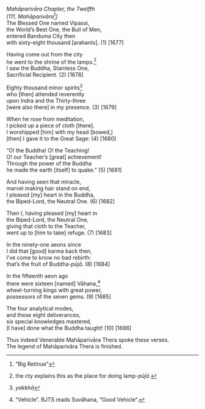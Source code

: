 *Mahāparivāra Chapter, the Twelfth*  
*\[111. Mahāparivāra*[^1]*\]*  
The Blessed One named Vipassi,  
the World’s Best One, the Bull of Men,  
entered Banduma City then  
with sixty-eight thousand \[arahants\]. (1) \[1677\]

Having come out from the city  
he went to the shrine of the lamps.[^2]  
I saw the Buddha, Stainless One,  
Sacrificial Recipient. (2) \[1678\]

Eighty thousand minor spirits[^3]  
who \[then\] attended reverently  
upon Indra and the Thirty-three  
\[were also there\] in my presence. (3) \[1679\]

When he rose from meditation,  
I picked up a piece of cloth \[there\].  
I worshipped \[him\] with my head \[bowed,\]  
\[then\] I gave it to the Great Sage: (4) \[1680\]

“O! the Buddha! O! the Teaching!  
O! our Teacher’s \[great\] achievement!  
Through the power of the Buddha  
he made the earth \[itself\] to quake.” (5) \[1681\]

And having seen that miracle,  
marvel making hair stand on end,  
I pleased \[my\] heart in the Buddha,  
the Biped-Lord, the Neutral One. (6) \[1682\]

Then I, having pleased \[my\] heart in  
the Biped-Lord, the Neutral One,  
giving that cloth to the Teacher,  
went up to \[him to take\] refuge. (7) \[1683\]

In the ninety-one aeons since  
I did that \[good\] karma back then,  
I’ve come to know no bad rebirth:  
that’s the fruit of Buddha-*pūjā.* (8) \[1684\]

In the fifteenth aeon ago  
there were sixteen \[named\] Vāhana,[^4]  
wheel-turning kings with great power,  
possessors of the seven gems. (9) \[1685\]

The four analytical modes,  
and these eight deliverances,  
six special knowledges mastered,  
\[I have\] done what the Buddha taught! (10) \[1686\]

Thus indeed Venerable Mahāparivāra Thera spoke these verses.  
The legend of Mahāparivāra Thera is finished.  
[^1]: “Big Retinue”  
[^2]: the cty explains this as the place for doing lamp-*pūjā.*  
[^3]: *yakkhā*  
[^4]: “Vehicle”. BJTS reads Suvāhana, “Good Vehicle”.
